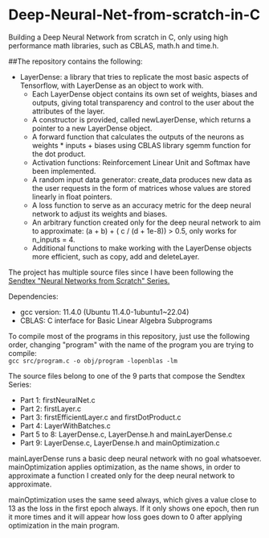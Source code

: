 # Deep-Neural-Net-from-scratch-in-C
Building a Deep Neural Network from scratch in C, only using high performance math libraries, such as CBLAS, math.h and time.h.

##The repository contains the following:  
- LayerDense: a library that tries to replicate the most basic aspects of Tensorflow, with LayerDense as an object to work with.
   * Each LayerDense object contains its own set of weights, biases and outputs, giving total transparency and control to the user about the attributes of the layer.  
   * A constructor is provided, called newLayerDense, which returns a pointer to a new LayerDense object.  
   * A forward function that calculates the outputs of the neurons as weights * inputs + biases using CBLAS library sgemm function for the dot product.
   * Activation functions: Reinforcement Linear Unit and Softmax have been implemented.
   * A random input data generator: create_data produces new data as the user requests in the form of matrices whose values are stored linearly in float pointers.
   * A loss function to serve as an accuracy metric for the deep neural network to adjust its weights and biases.
   * An arbitrary function created only for the deep neural network to aim to approximate: (a + b) + ( c / (d + 1e-8)) > 0.5, only works for n_inputs = 4.
   * Additional functions to make working with the LayerDense objects more efficient, such as copy, add and deleteLayer.

The project has multiple source files since I have been following the [Sendtex "Neural Networks from Scratch" Series.](https://www.youtube.com/watch?v=Wo5dMEP_BbI&list=PLQVvvaa0QuDcjD5BAw2DxE6OF2tius3V3)

Dependencies:  
- gcc version: 11.4.0 (Ubuntu 11.4.0-1ubuntu1~22.04)  
- CBLAS: C interface for Basic Linear Algebra Subprograms  

To compile most of the programs in this repository, just use the following order, changing "program" with the name of the program you are trying to compile:  
`gcc src/program.c -o obj/program -lopenblas -lm`

The source files belong to one of the 9 parts that compose the Sendtex Series:
- Part 1: firstNeuralNet.c  
- Part 2: firstLayer.c  
- Part 3: firstEfficientLayer.c and firstDotProduct.c  
- Part 4: LayerWithBatches.c  
- Part 5 to 8: LayerDense.c, LayerDense.h and mainLayerDense.c  
- Part 9: LayerDense.c, LayerDense.h and mainOptimization.c  

mainLayerDense runs a basic deep neural network with no goal whatsoever. mainOptimization applies optimization, as the name shows, in order to approximate a function I created only for the deep neural network to approximate.

mainOptimization uses the same seed always, which gives a value close to 13 as the loss in the first epoch always. If it only shows one epoch, then run it more times and it will appear how loss goes down to 0 after applying optimization in the main program.


